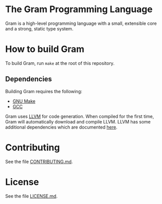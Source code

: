 # The Gram Programming Language

Gram is a high-level programming language with a small, extensible core and a strong, static type system.

# How to build Gram

To build Gram, run `make` at the root of this repository.

## Dependencies

Building Gram requires the following:

* [GNU Make](http://savannah.gnu.org/projects/make)
* [GCC](https://gcc.gnu.org/)

Gram uses [LLVM](http://llvm.org/) for code generation. When compiled for the first time, Gram will automatically download and compile LLVM. LLVM has some additional dependencies which are documented [here](http://llvm.org/docs/GettingStarted.html#requirements).

# Contributing

See the file [CONTRIBUTING.md](https://github.com/gramlang/gram/blob/master/CONTRIBUTING.md).

# License

See the file [LICENSE.md](https://github.com/gramlang/gram/blob/master/LICENSE.md).
